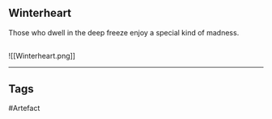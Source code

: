 ## Winterheart
Those who dwell in the deep freeze
enjoy a special kind of madness.
## 
![[Winterheart.png]]

---
## Tags
#Artefact